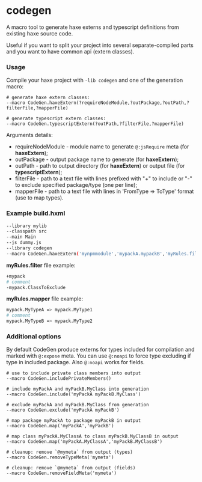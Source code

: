 # codegen #

A macro tool to generate haxe externs and typescript definitions from existing haxe source code.

Useful if you want to split your project into several separate-compiled parts and you want to have common api (extern classes).

### Usage ###
Compile your haxe project with `-lib codegen` and one of the generation macro:

```shell
# generate haxe extern classes:
--macro CodeGen.haxeExtern(?requireNodeModule,?outPackage,?outPath,?filterFile,?mapperFile)

# generate typescript extern classes:
--macro CodeGen.typescriptExtern(?outPath,?filterFile,?mapperFile)
```
 
Arguments details:

 * requireNodeModule - module name to generate `@:jsRequire` meta (for **haxeExtern**);
 * outPackage - output package name to generate (for **haxeExtern**);
 * outPath - path to output directory (for **haxeExtern**) or output file (for **typescriptExtern**);
 * filterFile - path to a text file with lines prefixed with "+" to include or "-" to exclude specified package/type (one per line);
 * mapperFile - path to a text file with lines in 'FromType => ToType' format (use to map types).

### Example build.hxml ###
```bash
--library mylib 
--classpath src
--main Main
--js dummy.js
--library codegen
--macro CodeGen.haxeExtern('mynpmmodule','mypackA.mypackB','myRules.filter','myRules.mapper')
```
**myRules.filter** file example:
```bash
+mypack
# comment
-mypack.ClassToExclude
```
**myRules.mapper** file example:
```bash
mypack.MyTypeA => mypack.MyType1
# comment
mypack.MyTypeB => mypack.MyType2

```

### Additional options ###
By default CodeGen produce externs for types included for compilation and marked with `@:expose` meta.
You can use `@:noapi` to force type excluding if type in included package. Also `@:noapi` works for fields.

```shell
# use to include private class members into output
--macro CodeGen.includePrivateMembers()

# include myPackA and myPackB.MyClass into generation
--macro CodeGen.include('myPackA myPackB.MyClass')

# exclude myPackA and myPackB.MyClass from generation
--macro CodeGen.exclude('myPackA myPackB')

# map package myPackA to package myPackB in output
--macro CodeGen.map('myPackA','myPackB')

# map class myPackA.MyClassA to class myPackB.MyClassB in output
--macro CodeGen.map('myPackA.MyClassA','myPackB.MyClassB')

# cleanup: remove `@mymeta` from output (types)
--macro CodeGen.removeTypeMeta('mymeta')

# cleanup: remove `@mymeta` from output (fields)
--macro CodeGen.removeFieldMeta('mymeta')
```
